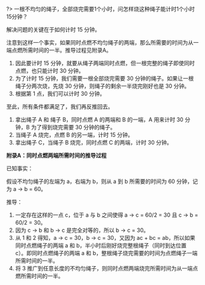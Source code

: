 
?> 一根不均匀的绳子，全部烧完需要1个小时，问怎样烧这种绳子能计时1个小时15分钟？

解决问题的关键在于如何计时 15 分钟。

注意到这样一个事实，如果同时点燃不均匀绳子的两端，那么所需要的时间为从一端点燃所需时间的一半。推导过程见附录A。

1. 因此要计时 15 分钟，就要从绳子两端同时点燃，但一根完整的绳子即使同时点燃，也只能计时 30 分钟。
2. 为了计时 15 分钟，我们需要一根全部烧完需要 30 分钟的绳子。如果让一根绳子分两次烧，先烧 30 分钟，则绳子的剩余一半烧完刚好也是 30 分钟。
3. 根据第 1 点，我们可以计时 30 分钟。

至此，所有条件都满足了，我们再反推回去。

1. 拿出绳子 A 和 绳子 B，同时点燃 A 的两端和 B 的一端，A 用来计时 30 分钟，B 为了得到烧完需要 30 分钟的绳子。
2. 当绳子 A 烧完，点燃 B 的另一端，计时 15 分钟。
3. 拿出绳子 C，当绳子 B 烧完，同时点燃 C 的两端，计时 30 分钟。


**附录A：同时点燃两端所需时间的推导过程**

已知事实：

假设不均匀绳子的左端为 a，右端为 b，则从 a 到 b 所需要的时间为 60 分钟，记为 a → b = 60。

推导：

1. 一定存在这样的一点 c，位于 a 与 b 之间使得 a → c = 60/2 = 30 且 c → b = 60/2 = 30。
2. 因为 c → b 和 b → c 是完全对等的，所以 b → c = 30。
3. 从 1 和 2 得知，a → c = 30，b → c = 30，又因为 ac + bc = ab，所以如果同时点燃绳子的两端 a 和 b，半小时后刚好烧完整根绳子（同时到达位置 c）。即同时点燃绳子的两端 a 和 b，整根绳子烧完需要的时间为点燃绳子一端所需时间的一半。
4. 将 3 推广到任意长度的不均匀绳子，则同时点燃两端烧完所需时间为从一端点燃所需时间的一半。


